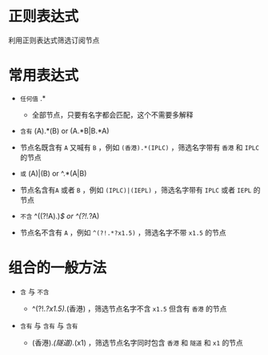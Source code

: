 # 正则表达式

利用正则表达式筛选订阅节点

# 常用表达式

- `任何值` .*

  - 全部节点，只要有名字都会匹配，这个不需要多解释

- `含有` (A).*(B) or (A.*B|B.*A)

 - 节点名既含有 `A` 又喊有 `B` ，例如 `(香港).*(IPLC)` ，筛选名字带有 `香港` 和 `IPLC` 的节点 
 
- `或` (A)|(B) or ^.*(A|B)

 - 节点名含有`A` 或者 `B` ，例如 `(IPLC)|(IEPL)` ，筛选名字带有 `IPLC` 或者 `IEPL` 的节点
 
- `不含` ^((?!A).)*$ or ^(?!.*?A)

 - 节点名不含有 `A` ，例如 `^(?!.*?x1.5)` ，筛选名字不带 `x1.5` 的节点
 
 # 组合的一般方法
 
 - `含` 与 `不含`
 
   - ^(?!.*?x1.5).*(香港) ，筛选节点名字不含 `x1.5` 但含有 `香港` 的节点
   
 - `含有` 与 `含有` 与 `含有`
 
   - (香港).*(隧道).*(x1) ，筛选节点名字同时包含 `香港` 和 `隧道` 和 `x1` 的节点
